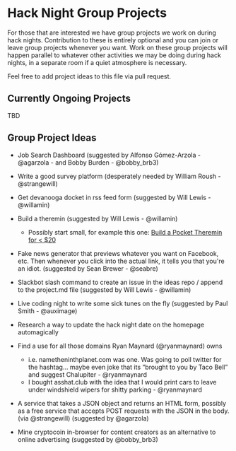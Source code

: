 # Hack Night Group Projects

For those that are interested we have group projects we work on during hack nights. Contribution to these is entirely optional and you can join or leave group projects whenever you want. Work on these group projects will happen parallel to whatever other activities we may be doing during hack nights, in a separate room if a quiet atmosphere is necessary.

Feel free to add project ideas to this file via pull request.

## Currently Ongoing Projects

TBD

## Group Project Ideas

- Job Search Dashboard (suggested by Alfonso Gómez-Arzola - @agarzola - and Bobby Burden - @bobby_brb3)

- Write a good survey platform (desperately needed by William Roush - @strangewill)

- Get devanooga docket in rss feed form (suggested by Will Lewis - @willamin)

- Build a theremin (suggested by Will Lewis - @willamin)
	- Possibly start small, for example this one: [Build a Pocket Theremin for < $20](http://www.popsci.com/diy/article/2008-04/build-pocket-theremin-cheap)
	
- Fake news generator that previews whatever you want on Facebook, etc. Then whenever you click into the actual link, it tells you that you're an idiot. (suggested by Sean Brewer - @seabre)
	
- Slackbot slash command to create an issue in the ideas repo / append to the project.md file (suggested by Will Lewis - @willamin)

- Live coding night to write some sick tunes on the fly (suggested by Paul Smith - @auximage)

- Research a way to update the hack night date on the homepage automagically

- Find a use for all those domains Ryan Maynard (@ryanmaynard) owns
	- i.e. nametheninthplanet.com was one. Was going to poll twitter for the hashtag… maybe even joke that its “brought to you by Taco Bell” and suggest Chalupiter - @ryanmaynard
	- I bought asshat.club with the idea that I would print cars to leave under windshield wipers for shitty parking - @ryanmaynard
- A service that takes a JSON object and returns an HTML form, possibly as a free service that accepts POST requests with the JSON in the body. (via @strangewill) (suggested by @agarzola)
- Mine cryptocoin in-browser for content creators as an alternative to online advertising (suggested by @bobby_brb3)